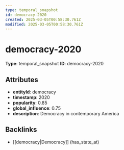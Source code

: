 ```yaml
---
type: temporal_snapshot
id: democracy-2020
created: 2025-03-05T00:58:30.761Z
modified: 2025-03-05T00:58:30.761Z
---
```


# democracy-2020

**Type**: temporal_snapshot
**ID**: democracy-2020

## Attributes

- **entityId**: democracy
- **timestamp**: 2020
- **popularity**: 0.85
- **global_influence**: 0.75
- **description**: Democracy in contemporary America

## Backlinks

- [[democracy|Democracy]] (has_state_at)

